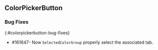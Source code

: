 ## ColorPickerButton

### Bug Fixes
{:#colorpickerbutton-bug-fixes}

* \#161647- Now `SelectedColorGroup` properly select the associated tab.